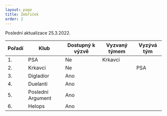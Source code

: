 ```yaml
---
layout: page
title: Žebříček
order: 2
---
```


Poslední aktualizace 25.3.2022.

| Pořadí | Klub              | Dostupný k výzvě | Vyzvaný týmem     | Vyzývá tým        |
| ------ | ----------------- | ---------------- | -------------     | ----------------- |
| 1.     | PSA               | Ne               | Krkavci           |                   |
| 2.     | Krkavci           | Ne               |                   | PSA               |
| 3.     | Digladior         | Ano              |                   |                   |
| 4.     | Duelanti          | Ano              |                   |                   |
| 5.     | Poslední Argument | Ano              |                   |                   |
| 6.     | Helops            | Ano              |                   |                   |
